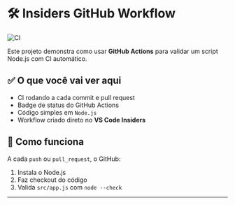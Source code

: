 # 🛠️ Insiders GitHub Workflow

![CI](https://github.com/WallanDavid/insiders-github-workflow/actions/workflows/ci.yml/badge.svg)

Este projeto demonstra como usar **GitHub Actions** para validar um script Node.js com CI automático.

## ✅ O que você vai ver aqui

- CI rodando a cada commit e pull request
- Badge de status do GitHub Actions
- Código simples em `Node.js`
- Workflow criado direto no **VS Code Insiders**

## 🧪 Como funciona

A cada `push` ou `pull_request`, o GitHub:
1. Instala o Node.js
2. Faz checkout do código
3. Valida `src/app.js` com `node --check`

---
